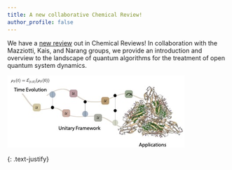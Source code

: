 ```yaml
---
title: A new collaborative Chemical Review!
author_profile: false
---
```


We have a [new review](https://pubs.acs.org/doi/10.1021/acs.chemrev.4c00428) out in Chemical Reviews! In collaboration with the Mazziotti, Kais, and Narang groups, we provide an introduction and overview to the landscape of quantum algorithms for the treatment of open quantum system dynamics. 

<img src="/assets/images/chem-rev-2025.jpeg" alt="" class="center"> 

{: .text-justify}

